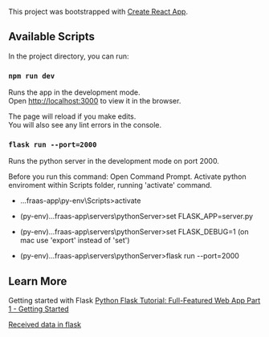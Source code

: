 This project was bootstrapped with [Create React App](https://github.com/facebook/create-react-app).

## Available Scripts

In the project directory, you can run:

### `npm run dev`

Runs the app in the development mode.<br>
Open [http://localhost:3000](http://localhost:3000) to view it in the browser.

The page will reload if you make edits.<br>
You will also see any lint errors in the console.

### `flask run --port=2000`

Runs the python server in the development mode on port 2000.

Before you run this command:
Open Command Prompt. Activate python enviroment within Scripts folder, running 'activate' command.

- ...fraas-app\py-env\Scripts>activate

- (py-env)...fraas-app\servers\pythonServer>set FLASK_APP=server.py

- (py-env)...fraas-app\servers\pythonServer>set FLASK_DEBUG=1
  (on mac use 'export' instead of 'set')
- (py-env)...fraas-app\servers\pythonServer>flask run --port=2000

## Learn More

Getting started with Flask [Python Flask Tutorial: Full-Featured Web App Part 1 - Getting Started](https://www.youtube.com/watch?v=MwZwr5Tvyxo)

[Received data in flask](https://stackoverflow.com/questions/10434599/how-to-get-data-received-in-flask-request)
